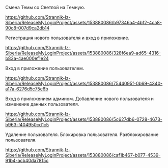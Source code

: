 

Смена Темы со Светлой на Темную.

https://github.com/Strannik-Iz-Siberia/ReleaseMyLoginProject/assets/153880086/b97346a4-4bf2-4ca8-90c8-007d9ca2db14


Регистрация нового пользователя и вход в приложение.

https://github.com/Strannik-Iz-Siberia/ReleaseMyLoginProject/assets/153880086/328f6ea9-ad65-4316-b83a-4ae000ef1e24

Вход в приложение пользователем.

https://github.com/Strannik-Iz-Siberia/ReleaseMyLoginProject/assets/153880086/7544095f-0b69-4340-a17a-6276d5c75e6b

Вход в приложением админом. 
Добавление нового пользователя и изменение данных пользователя.

https://github.com/Strannik-Iz-Siberia/ReleaseMyLoginProject/assets/153880086/5c627db6-0728-4673-b963-f404950cd1c5


Удаление пользователя. Блокировка пользователя. Разблокирование пользователя.

https://github.com/Strannik-Iz-Siberia/ReleaseMyLoginProject/assets/153880086/caf1b467-b077-4539-91b4-acb40da7815c
